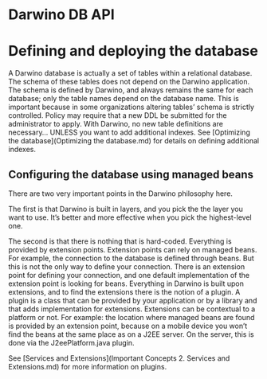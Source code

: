 Darwino DB API
=======================

# Defining and deploying the database
A Darwino database is actually a set of tables within a relational database. The schema of these tables does not depend on the Darwino application. The schema is defined by Darwino, and always remains the same for each database; only the table names depend on the database name. This is important because in some organizations altering tables’ schema is strictly controlled. Policy may require that a new DDL be submitted for the administrator to apply. With Darwino, no new table definitions are necessary… UNLESS you want to add additional indexes. See [Optimizing the database](Optimizing the database.md) for details on defining additional indexes. 


## Configuring the database using managed beans
   There are two very important points in the Darwino philosophy here.
 
 The first is that Darwino is built in layers, and you pick the the layer you want to use.  It’s better and more effective when you pick the highest-level one.
 
 The second is that there is nothing that is hard-coded.  Everything is provided by extension points. Extension points can rely on managed beans. For example, the connection to the database is defined through beans. But this is not the only way to define your connection. There is an extension point for defining your connection, and one default implementation of the extension point is looking for beans. Everything in Darwino is built upon extensions, and to find the extensions there is the notion of a plugin. A plugin is a class that can be provided by your application or by a library and that adds implementation for extensions. Extensions can be contextual to a platform or not. For example: the location where managed beans are found is provided by an extension point, because on a mobile device you won’t find the beans at the same place as on a J2EE server. On the server, this is done via the J2eePlatform.java plugin.
 
 See [Services and Extensions](Important Concepts 2. Services and Extensions.md) for more information on plugins.